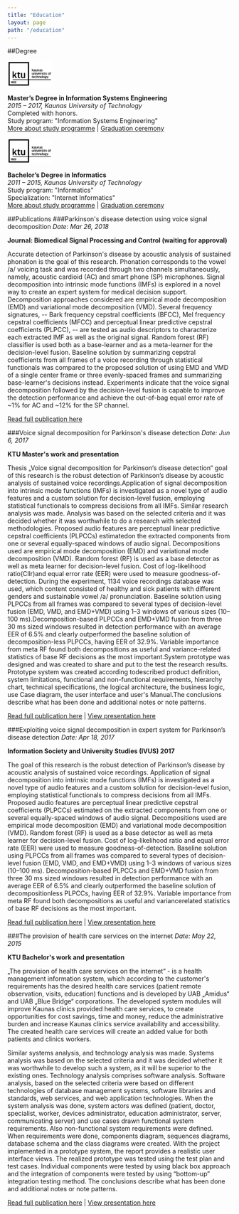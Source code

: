 ```yaml
---
title: "Education"
layout: page
path: "/education"
---
```

##Degree

<figure class="float-right" style="width: 100px; margin: 0px">
	<img src="ktu-logo.jpg" alt="Aivaras Šimulis attended Kaunas University of Technology">
</figure>

**Master’s Degree in Information Systems Engineering**<br/>
*2015 – 2017, Kaunas University of Technology*<br/>
Completed with honors.<br/>
Study program: "Information Systems Engineering"<br/>
<a href="https://admissions.ktu.edu/programme/information-systems-engineering/" target="_blank">More about study programme</a> |
<a href="https://www.youtube.com/watch?v=vCYuC2JgmkM" target="_blank">Graduation ceremony</a>

<!-- Article material https://2017.ktu.edu/en/newitem/graduation-ceremony-friday -->

<figure class="float-right" style="width: 100px; margin: 0px">
	<img src="ktu-logo.jpg" alt="Aivaras Šimulis attended Kaunas University of Technology">
</figure>

**Bachelor’s Degree in Informatics**<br/>
*2011 – 2015, Kaunas University of Technology*<br/>
Study program: "Informatics"<br/>
Specialization: "Internet Informatics"<br/>
<a href="https://admissions.ktu.edu/programme/b-informatics/" target="_blank">More about study programme</a> |
<a href="https://www.youtube.com/watch?v=QQl2dkl9Re0" target="_blank">Graduation ceremony</a>
<!-- Article material: https://2017.ktu.edu/en/newitem/congratulations-class-2015-dont-be-afraid-achieve -->

##Publications
###Parkinson's disease detection using voice signal decomposition
*Date: Mar 26, 2018*

**Journal: Biomedical Signal Processing and Control (waiting for approval)**

Accurate detection of Parkinson's disease by acoustic analysis of sustained phonation is the goal of this research. Phonation corresponds to the vowel /a/ voicing task and was recorded through two channels simultaneously, namely, acoustic cardioid (AC) and smart phone (SP) microphones. Signal decomposition into intrinsic mode functions (IMFs) is explored in a novel way to create an expert system for medical decision support. Decomposition approaches considered are empirical mode decomposition (EMD) and variational mode decomposition (VMD). Several frequency signatures, -- Bark frequency cepstral coefficients (BFCC), Mel frequency cepstral coefficients (MFCC) and perceptual linear predictive cepstral coefficients (PLPCC), -- are tested as audio descriptors to characterize each extracted IMF as well as the original signal. Random forest (RF) classifier is used both as a base-learner and as a meta-learner for the decision-level fusion. Baseline solution by summarizing cepstral coefficients from all frames of a voice recording through statistical functionals was compared to the proposed solution of using EMD and VMD of a single center frame or three evenly-spaced frames and summarizing base-learner's decisions instead. Experiments indicate that the voice signal decomposition followed by the decision-level fusion is capable to improve the detection performance and achieve the out-of-bag equal error rate of ~1% for AC and ~12% for the SP channel.

<a href="./bspc/thesis.pdf" target="_blank">Read full publication here</a>

###Voice signal decomposition for Parkinson's disease detection
*Date: Jun 6, 2017*

**KTU Master's work and presentation**

Thesis „Voice signal decomposition for Parkinson‘s disease detection“ goal of this research is the robust detection of Parkinson’s disease by acoustic analysis of sustained voice recordings.Application  of  signal  decomposition  into  intrinsic  mode  functions  (IMFs)  is  investigated  as  a novel  type  of  audio  features  and  a  custom  solution  for  decision-level  fusion,  employing  statistical functionals to compress decisions from all IMFs. Similar  research  analysis  was  made.  Analysis  was  based  on  the  selected  criteria  and  it  was decided  whether  it  was  worthwhile  to  do  a  research  with  selected  methodologies. Proposed  audio features  are  perceptual  linear  predictive  cepstral  coefficients  (PLPCCs)  estimatedon  the  extracted components from one or several equally-spaced  windows of audio signal. Decompositions used are empirical mode decomposition (EMD) and variational mode decomposition (VMD). Random forest (RF) is used as a base detector as well as meta learner for decision-level fusion. Cost of log-likelihood ratio(Cllr)and equal error rate (EER) were used to measure goodness-of-detection. During  the  experiment,  1134  voice  recordings  database  was  used,  which  content  consisted  of healthy  and  sick  patients with  different  genders  and  sustainable  vowel  /a/  pronunciation. Baseline solution using PLPCCs from all frames was compared to several types of decision-level fusion (EMD, VMD, and EMD+VMD) using 1–3 windows of various sizes (10–100 ms).Decomposition-based PLPCCs and EMD+VMD fusion from three 30 ms sized windows resulted in detection performance with an average EER of 6.5% and clearly outperformed the baseline solution of decomposition-less PLPCCs, having EER of 32.9%. Variable importance from meta RF found both decompositions as useful and variance-related statistics of base RF decisions as the most important.System prototype was designed and was created to share and put to the test the research results. Prototype system was created according todescribed product definition, system limitations, functional and non-functional requirements, hierarchy chart, technical specifications, the logical architecture, the business logic, use Case diagram, the user interface and user's Manual.The conclusions describe what has been done and additional notes or note patterns.

<a href="./masters/thesis.pdf" target="_blank">Read full publication here</a> | 
<a href="./masters/presentation.pdf" target="_blank">View presentation here</a>

###Exploiting voice signal decomposition in expert system for Parkinson’s disease detection
*Date: Apr 18, 2017*

**Information Society and University Studies (IVUS) 2017**

The goal of this research is the robust detection of Parkinson’s disease by acoustic analysis of sustained voice recordings. Application of signal decomposition into intrinsic mode functions (IMFs) is investigated as a novel type of audio features and a custom solution for decision-level fusion, employing statistical functionals to compress decisions from all IMFs. Proposed audio features are perceptual linear predictive cepstral coefficients (PLPCCs) estimated on the extracted components from one or several equally-spaced windows of audio signal. Decompositions used are empirical mode decomposition (EMD) and variational mode decomposition (VMD). Random forest (RF) is used as a base detector as well as meta learner for decision-level fusion. Cost of log-likelihood ratio and equal error rate (EER) were used to measure goodness-of-detection. Baseline solution using PLPCCs from all frames was compared to several types of decision-level fusion (EMD, VMD, and EMD+VMD) using 1–3 windows of various sizes (10–100 ms). Decomposition-based PLPCCs and EMD+VMD fusion from three 30 ms sized windows resulted in detection performance with an average EER of 6.5% and clearly outperformed the baseline solution of decompositionless PLPCCs, having EER of 32.9%. Variable importance from meta RF found both decompositions as useful and variancerelated statistics of base RF decisions as the most important.

<a href="http://ceur-ws.org/Vol-1856/p10.pdf" target="_blank">Read full publication here</a> | 
<a href="./paper/presentation.pdf" target="_blank">View presentation here</a>

###The provision of health care services on the internet
*Date: May 22, 2015*

**KTU Bachelor's work and presentation**

„The provision of health care services on the internet“ - is a health management information system, which according to the customer's requirements has the desired health care services (patient remote observation, visits, education) functions and is developed by UAB „Amidus“ and UAB „Blue Bridge“ corporations. The developed system modules will improve Kaunas clinics provided health care services, to create opportunities for cost savings, time and money, reduce the administrative burden and increase Kaunas clinics service availability and accessibility. The created health care services will create an added value for both patients and clinics workers.

Similar systems analysis, and technology analysis was made. Systems analysis was based on the selected criteria and it was decided whether it was worthwhile to develop such a system, as it will be superior to the existing ones. Technology analysis comprises software analysis. Software analysis, based on the selected criteria were based on different technologies of database management systems, software libraries and standards, web services, and web application technologies. When the system analysis was done, system actors was defined (patient, doctor, specialist, worker, devices administrator, education administrator, server, communicating server) and use cases drawn functional system requirements. Also non-functional system requirements were defined. When requirements were done, components diagram, sequences diagrams, database schema and the class diagrams were created. With the project implemented in a prototype system, the report provides a realistic user interface views. The realized prototype was tested using the test plan and test cases. Individual components were tested by using black box approach and the integration of components were tested by using “bottom-up” integration testing method. The conclusions describe what has been done and additional notes or note patterns.

<a href="./bachelors/thesis.pdf" target="_blank">Read full publication here</a> | 
<a href="./bachelors/presentation.pdf" target="_blank">View presentation here</a>

